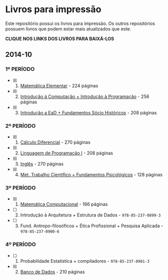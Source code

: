 Livros para impressão
=====================

Este repositório possui os livros para impressão. Os outros
repositórios possuem livros que podem estar mais atualizados
que este.

**CLIQUE NOS LINKS DOS LIVROS PARA BAIXÁ-LOS**

## 2014-10

### 1º PERÍODO
- [x] 1. [Matemática Elementar](https://github.com/edusantana/computacao-livros-impressao/releases/download/2014-10.2/computacao-periodo1-matematica-elementar-2014-10.pdf) - 224 páginas
- [x] 2. [Introdução à Computação + Introdução à Programação](https://github.com/edusantana/computacao-livros-impressao/releases/download/2014-10.2/computacao-periodo1-volume1-2014-10.pdf) - 256 páginas
- [x] 3. [Introdução a EaD + Fundamentos Sócio Históricos](https://github.com/edusantana/computacao-livros-impressao/releases/download/2014-10.7/computacao-periodo1-volume2-2014-10.pdf) - 208 páginas

### 2º PERÍODO
- [x] 1. [Cálculo Diferencial](https://github.com/edusantana/calculo-diferencial-e-integral-livro/releases/download/v1.2.1/calculo-diferencial-e-integral-livro-v1.2.1.pdf) - 270 páginas
- [x] 2. [Linguagem de Programação I](https://github.com/edusantana/linguagem-de-programacao-i-livro/releases/download/v1.0.1/linguagem-de-programacao-i-livro-v1.0.1.pdf) -  208 páginas
- [x] 3. [Inglês](https://github.com/edusantana/computacao-livros-impressao/releases/download/2014-10.2/computacao-periodo2-ingles-2014-10.pdf) - 270 páginas
- [x] 4. [Met. Trabalho Científico + Fundamentos Psicológicos](https://github.com/edusantana/computacao-livros-impressao/releases/download/2014-10.8/computacao-periodo2-volume1-2014-10.pdf) - 128 páginas

### 3º PERÍODO
- [x] 1. [Matemática Computacional](https://github.com/edusantana/matematica-computacional-livro/releases/download/v1.0.1/matematica-computacional-livro-v1.0.1.pdf) - 166 páginas
- [ ] 2. Introdução à Arquitetura + Estrutura de Dados - `978-85-237-0899-3`
- [ ] 3. Fund. Antropo-filosóficos + Ética Profissional  + Pesquisa  Aplicada - `978-85-237-0900-6`

### 4º PERÍODO
- [ ] 1. Probabilidade Estatística + compiladores - `978-85-237-0901-3`
- [x] 2. [Banco de Dados](https://github.com/edusantana/computacao-livros-impressao/releases/download/2014-10.2/computacao-periodo4-banco-de-dados-2014-10.pdf) - 210 páginas
